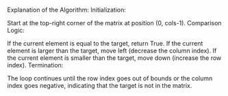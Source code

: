 Explanation of the Algorithm:
Initialization:

Start at the top-right corner of the matrix at position (0, cols-1).
Comparison Logic:

If the current element is equal to the target, return True.
If the current element is larger than the target, move left (decrease the column index).
If the current element is smaller than the target, move down (increase the row index).
Termination:

The loop continues until the row index goes out of bounds or the column index goes negative, indicating that the target is not in the matrix.
